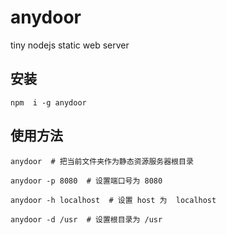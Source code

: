 # anydoor
tiny nodejs static web server

## 安装

```
npm  i -g anydoor
```

## 使用方法

```
anydoor  # 把当前文件夹作为静态资源服务器根目录

anydoor -p 8080  # 设置端口号为 8080

anydoor -h localhost  # 设置 host 为  localhost  

anydoor -d /usr  # 设置根目录为 /usr
```



